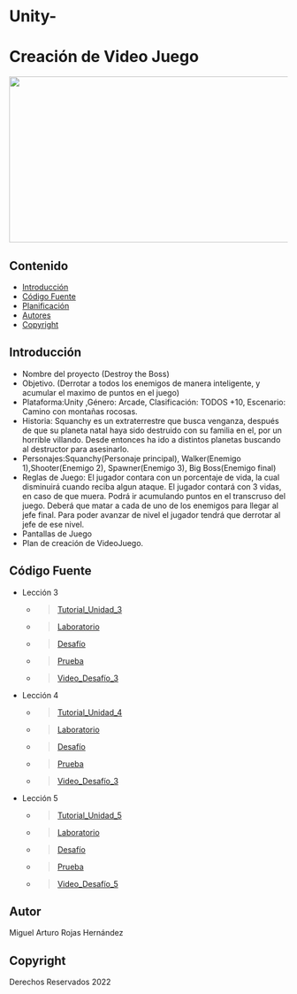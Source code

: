 # Unity-
# Creación de Video Juego
<p align="center">
    <img src="https://unity.com/sites/default/files/styles/social_media_sharing/public/2020-02/unity-teaser-768x3811x.jpg?h=db311ae7&itok=VrSIyERg" alt="Logo" width=1200 height=300>

 

## Contenido

- [Introducción](#introducción)
- [Código Fuente](#código-fuente)
- [Planificación](#planificación)
- [Autores](#autores)
- [Copyright](#copyright)


## Introducción

- Nombre del proyecto (Destroy the Boss)
- Objetivo. (Derrotar a todos los enemigos de manera inteligente, y acumular el maximo de puntos en el juego)
- Plataforma:Unity ,Género: Arcade, Clasificación: TODOS +10, Escenario: Camino con montañas rocosas.
- Historia: Squanchy es un extraterrestre que busca venganza, después de que su planeta natal haya sido destruido con su familia en el, por un horrible villando. Desde entonces ha ido a distintos planetas buscando al destructor para asesinarlo.
- Personajes:Squanchy(Personaje principal), Walker(Enemigo 1),Shooter(Enemigo 2), Spawner(Enemigo 3), Big Boss(Enemigo final)
- Reglas de Juego: El jugador contara con un porcentaje de vida, la cual disminuirá cuando reciba algun ataque. El jugador contará con 3 vidas, en caso de que muera. Podrá ir acumulando puntos en el transcruso del juego. Deberá que matar a cada de uno de los enemigos para llegar al jefe final. Para poder avanzar de nivel el jugador tendrá que derrotar al jefe de ese nivel. 
- Pantallas de Juego
- Plan de creación de VideoJuego.

## Código Fuente

* Lección 3
  * > [Tutorial_Unidad_3](https://github.com/UnityMiguelRojas/Unity-/blob/main/Lecci%C3%B3n%203/Tutorial%203%20Sonidos%20y%20Efectos.unitypackage)
  * > [Laboratorio](https://github.com/UnityMiguelRojas/Unity-/blob/main/Lecci%C3%B3n%203/Laboratorio%203.unitypackage)
  * > [Desafío](https://github.com/UnityMiguelRojas/Unity-/blob/main/Lecci%C3%B3n%203/Desafio%203%20Globos%2C%20bombas%20y%20booleanos.unitypackage)
  * > [Prueba](https://github.com/UnityMiguelRojas/Unity-/blob/main/Lecci%C3%B3n%203/Prueba%20Unidad%203.png)
  * > [Video_Desafío_3](https://github.com/UnityMiguelRojas/Unity-/blob/main/Lecci%C3%B3n%203/Desaf%C3%ADo%203%20%20Globos%2C%20bombas%20y%20booleanos.mp4)

* Lección 4
  * > [Tutorial_Unidad_4](https://github.com/UnityMiguelRojas/Unity-/blob/main/Lecci%C3%B3n%204/Unidad%204%20Mec%C3%A1nicas%20de%20jugabilidad.unitypackage)
  * > [Laboratorio](https://github.com/UnityMiguelRojas/Unity-/blob/main/Lecci%C3%B3n%204/Laboratorio%204.unitypackage)
  * > [Desafío](https://github.com/UnityMiguelRojas/Unity-/blob/main/Lecci%C3%B3n%204/Challenge%204%20-%20Soccer%20Scripting.unitypackage)
  * > [Prueba](https://github.com/UnityMiguelRojas/Unity-/blob/main/Lecci%C3%B3n%204/Prueba%20Unidad%204.png)
  * > [Video_Desafío_3](https://github.com/UnityMiguelRojas/Unity-/blob/main/Lecci%C3%B3n%204/Desaf%C3%ADo%204%20-%20Guiones%20de%20f%C3%BAtbol.mp4)

* Lección 5
  * > [Tutorial_Unidad_5](https://github.com/UnityMiguelRojas/Unity-/blob/main/Lecci%C3%B3n%205/Tutorial%205%20Interfaz%20de%20usuario.unitypackage)
  * > [Laboratorio](https://github.com/UnityMiguelRojas/Unity-/blob/main/Lecci%C3%B3n%205/Lab%205%20-%20Swap%20out%20your%20Assets.unitypackage)
  * > [Desafío](https://github.com/UnityMiguelRojas/Unity-/blob/main/Lecci%C3%B3n%205/Desafio%205%20Aplasta%20comida.unitypackage)
  * > [Prueba](https://github.com/UnityMiguelRojas/Unity-/blob/main/Lecci%C3%B3n%205/Prueba%20Unidad%205.png)
  * > [Video_Desafío_5](https://github.com/UnityMiguelRojas/Unity-/blob/main/Lecci%C3%B3n%205/Desaf%C3%ADo%205%20Aplasta%20comida.mp4)



## Autor
Miguel Arturo Rojas Hernández

## Copyright
Derechos Reservados 2022
